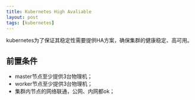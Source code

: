 ```yaml
---
title: Kubernetes High Avaliable
layout: post
tags: [kubernetes]
---
```


kubernetes为了保证其稳定性需要提供HA方案，确保集群的健康稳定、高可用。

## 前置条件

- master节点至少提供3台物理机；
- worker节点至少提供3台物理机；
- 集群内节点的网络联通，公网、内网都ok；



